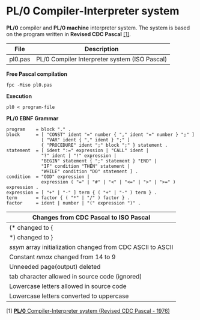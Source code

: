 # PL/0 Compiler-Interpreter system
**PL/0** compiler and **PL/0 machine** interpreter system. The system is based on the program written in **Revised CDC Pascal** [[1]](#1).

|File   |Description                                  |
|-------|---------------------------------------------|
|pl0.pas|PL/0 Compiler Interpreter system (ISO Pascal)|

**Free Pascal compilation**
```
fpc -Miso pl0.pas
```

**Execution**
```
pl0 < program-file
```

**PL/0 EBNF Grammar**
```
program    = block "." .
block      = [ "CONST" ident "=" number { "," ident "=" number } ";" ]
             [ "VAR" ident { "," ident } ";" ]
             { "PROCEDURE" ident ";" block ";" } statement .
statement  = [ ident ":=" expression | "CALL" ident |
             "?" ident | "!" expression |
             "BEGIN" statement { ";" statement } "END" |
             "IF" condition "THEN" statement |
             "WHILE" condition "DO" statement ] .
condition  = "ODD" expression |
             expression ( "=" | "#" | "<" | "<=" | ">" | ">=" ) expression .
expression = [ "+" | "-" ] term { ( "+" | "-" ) term } .
term       = factor { ( "*" | "/" ) factor } .
factor     = ident | number | "(" expression ")" .
``` 

|Changes from CDC Pascal to ISO Pascal                      |
|-----------------------------------------------------------|
|(\* changed to {                                           |
|\*) changed to }                                           |
|*ssym* array initialization changed from CDC ASCII to ASCII|
|Constant *nmax* changed from 14 to 9                       |
|Unneeded page(output) deleted                              |
|tab character allowed in source code (ignored)             |
|Lowercase letters allowed in source code                   |
|Lowercase letters converted to uppercase                   |

<a id="1">[1]</a>
[**PL/0** Compiler-Interpreter system (Revised CDC Pascal - 1976)](https://github.com/classic-tools/PL-0/blob/main/PL0-1976/Revised-CDC-Pascal/pl0.pas)
